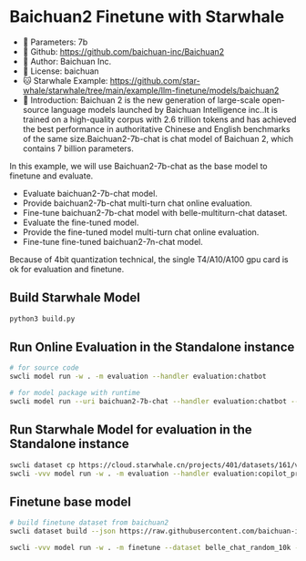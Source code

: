 Baichuan2 Finetune with Starwhale
======

- 🍬 Parameters: 7b
- 🔆 Github: https://github.com/baichuan-inc/Baichuan2
- 🥦 Author: Baichuan Inc.
- 📝 License: baichuan
- 🐱 Starwhale Example: https://github.com/star-whale/starwhale/tree/main/example/llm-finetune/models/baichuan2
- 🌽 Introduction: Baichuan 2 is the new generation of large-scale open-source language models launched by Baichuan Intelligence inc..It is trained on a high-quality corpus with 2.6 trillion tokens and has achieved the best performance in authoritative Chinese and English benchmarks of the same size.Baichuan2-7b-chat is chat model of Baichuan 2, which contains 7 billion parameters.

In this example, we will use Baichuan2-7b-chat as the base model to finetune and evaluate.

- Evaluate baichuan2-7b-chat model.
- Provide baichuan2-7b-chat multi-turn chat online evaluation.
- Fine-tune baichuan2-7b-chat model with belle-multiturn-chat dataset.
- Evaluate the fine-tuned model.
- Provide the fine-tuned model multi-turn chat online evaluation.
- Fine-tune fine-tuned baichuan2-7n-chat model.

Because of 4bit quantization technical, the single T4/A10/A100 gpu card is ok for evaluation and finetune.

Build Starwhale Model
------

```bash
python3 build.py
```

Run Online Evaluation in the Standalone instance
------

```bash
# for source code
swcli model run -w . -m evaluation --handler evaluation:chatbot

# for model package with runtime
swcli model run --uri baichuan2-7b-chat --handler evaluation:chatbot --runtime llm-finetune
```

Run Starwhale Model for evaluation in the Standalone instance
------

```bash
swcli dataset cp https://cloud.starwhale.cn/projects/401/datasets/161/versions/223/ .
swcli -vvv model run -w . -m evaluation --handler evaluation:copilot_predict --dataset z-bench-common --dataset-head 3
```

Finetune base model
------

```bash
# build finetune dataset from baichuan2
swcli dataset build --json https://raw.githubusercontent.com/baichuan-inc/Baichuan2/main/fine-tune/data/belle_chat_ramdon_10k.json --name belle_chat_random_10k

swcli -vvv model run -w . -m finetune --dataset belle_chat_random_10k --handler finetune:lora_finetune
```

